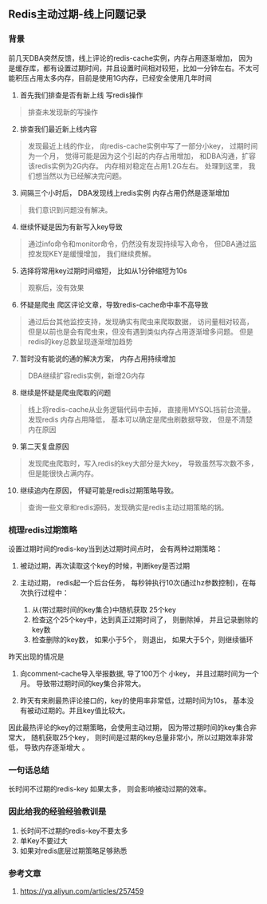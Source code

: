## Redis主动过期-线上问题记录

### 背景

前几天DBA突然反馈，线上评论的redis-cache实例，内存占用逐渐增加， 因为是缓存库，都有设置过期时间，并且设置时间相对较短，比如一分钟左右。不太可能积压占用太多内存，目前是使用1G内存，已经安全使用几年时间


1.  首先我们排查是否有新上线 写redis操作

 > 排查未发现新的写操作


2. 排查我们最近新上线内容

 > 发现最近上线的作业， 向redis-cache实例中写了一部分小key， 过期时间为一个月， 觉得可能是因为这个引起的内存占用增加， 和DBA沟通，扩容该redis实例为2G内存。 内存相对稳定在占用1.2G左右。 处理到这里， 我们想当然以为已经解决完问题。

3. 间隔三个小时后， DBA发现线上redis实例 内存占用仍然是逐渐增加

 > 我们意识到问题没有解决。

4. 继续怀疑是因为有新写入key导致
 
 > 通过info命令和monitor命令，仍然没有发现持续写入命令， 但DBA通过监控发现KEY是缓慢增加， 我们继续费解。 
 
5. 选择将常用key过期时间缩短， 比如从1分钟缩短为10s

 > 观察后，没有效果
 
6. 怀疑是爬虫 爬区评论文章，导致redis-cache命中率不高导致

 > 通过后台其他监控支持，发现确实有爬虫来爬取数据， 访问量相对较高，但是以前也是会有爬虫来，但没有遇到类似内存占用逐渐增多问题。 但是redis的key总数呈现逐渐增加趋势
 
7. 暂时没有能说的通的解决方案， 内存占用持续增加
 
 > DBA继续扩容redis实例，新增2G内存

8.  继续是怀疑是爬虫爬取的问题

 > 线上将redis-cache从业务逻辑代码中去掉， 直接用MYSQL挡前台流量。 发现redis 内存占用降低， 基本可以确定是爬虫刷数据导致， 但是不清楚内在原因
 
9. 第二天复盘原因

 > 发现爬虫爬取时，写入redis的key大部分是大key， 导致虽然写次数不多，但是能很快占满内存。

10. 继续追内在原因， 怀疑可能是redis过期策略导致。

  > 查询一些文章和redis源码，发现确实是redis主动过期策略的锅。


### 梳理redis过期策略

设置过期时间的redis-key当到达过期时间点时， 会有两种过期策略：

1. 被动过期，再次读取这个key的时候，判断key是否过期

2. 主动过期， redis起一个后台任务， 每秒钟执行10次(通过hz参数控制)，在每次执行过程中：
    1. 从{带过期时间的key集合}中随机获取 25个key
    2. 检查这个25个key中，达到真正过期时间了， 则删除掉， 并且记录删除的key数
    3. 检查删除的key数， 如果小于5个， 则退出， 如果大于5个，则继续循环

昨天出现的情况是
1. 向comment-cache导入举报数据, 导了100万个 小key， 并且过期时间为一个月。 
    导致带过期时间的key集合非常大。

2. 昨天有来刷最热评论接口的，key的使用率非常低，过期时间为10s， 基本没有被动过期的。并且key值比较大。


因此最热评论的key的过期策略，会使用主动过期， 因为带过期时间的key集合非常大， 随机获取25个key， 则时间是过期的key总量非常小，所以过期效率非常低， 导致内存逐渐增大 。

### 一句话总结

长时间不过期的redis-key 如果太多， 则会影响被动过期的效率。 

### 因此给我的经验经验教训是

1. 长时间不过期的redis-key不要太多
2. 单Key不要过大
3. 如果对redis底层过期策略足够熟悉

### 参考文章

1. https://yq.aliyun.com/articles/257459


 
 




